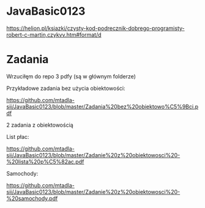 # JavaBasic0123
https://helion.pl/ksiazki/czysty-kod-podrecznik-dobrego-programisty-robert-c-martin,czykvv.htm#format/d

# Zadania 

Wrzuciłęm do repo 3 pdfy (są w głównym folderze)

Przykładowe zadania bez użycia obiektowości: 

https://github.com/mtadla-sii/JavaBasic0123/blob/master/Zadania%20bez%20obiektowo%C5%9Bci.pdf

2 zadania z obiektowością

List płac:

https://github.com/mtadla-sii/JavaBasic0123/blob/master/Zadanie%20z%20obiektowosci%20-%20lista%20p%C5%82ac.pdf


Samochody:

https://github.com/mtadla-sii/JavaBasic0123/blob/master/Zadanie%20z%20obiektowosci%20-%20samochody.pdf
